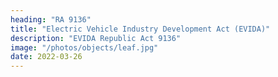 ```yaml
---
heading: "RA 9136"
title: "Electric Vehicle Industry Development Act (EVIDA)"
description: "EVIDA Republic Act 9136"
image: "/photos/objects/leaf.jpg"
date: 2022-03-26
---
```




